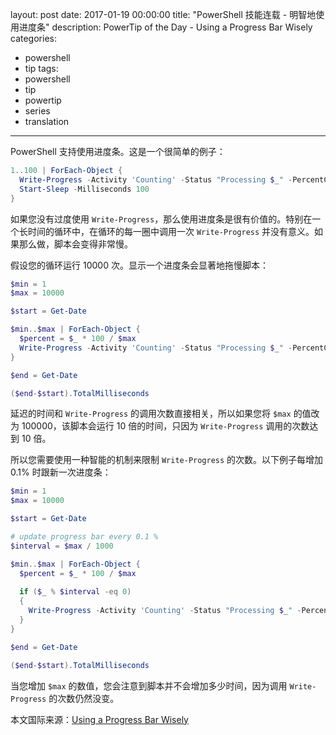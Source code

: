 layout: post
date: 2017-01-19 00:00:00
title: "PowerShell 技能连载 - 明智地使用进度条"
description: PowerTip of the Day - Using a Progress Bar Wisely
categories:
- powershell
- tip
tags:
- powershell
- tip
- powertip
- series
- translation
---
PowerShell 支持使用进度条。这是一个很简单的例子：

```powershell
1..100 | ForEach-Object {
  Write-Progress -Activity 'Counting' -Status "Processing $_" -PercentComplete $_
  Start-Sleep -Milliseconds 100
}
```

如果您没有过度使用 `Write-Progress`，那么使用进度条是很有价值的。特别在一个长时间的循环中，在循环的每一圈中调用一次 `Write-Progress` 并没有意义。如果那么做，脚本会变得非常慢。

假设您的循环运行 10000 次。显示一个进度条会显著地拖慢脚本：

```powershell
$min = 1
$max = 10000

$start = Get-Date

$min..$max | ForEach-Object {
  $percent = $_ * 100 / $max
  Write-Progress -Activity 'Counting' -Status "Processing $_" -PercentComplete $percent
}

$end = Get-Date

($end-$start).TotalMilliseconds
```

延迟的时间和 `Write-Progress` 的调用次数直接相关，所以如果您将 `$max` 的值改为 100000，该脚本会运行 10 倍的时间，只因为 `Write-Progress` 调用的次数达到 10 倍。

所以您需要使用一种智能的机制来限制 `Write-Progress` 的次数。以下例子每增加 0.1% 时跟新一次进度条：

```powershell
$min = 1
$max = 10000

$start = Get-Date

# update progress bar every 0.1 %
$interval = $max / 1000

$min..$max | ForEach-Object {
  $percent = $_ * 100 / $max
  
  if ($_ % $interval -eq 0)
  {
    Write-Progress -Activity 'Counting' -Status "Processing $_" -PercentComplete $percent
  }
}

$end = Get-Date

($end-$start).TotalMilliseconds
```

当您增加 `$max` 的数值，您会注意到脚本并不会增加多少时间，因为调用 `Write-Progress` 的次数仍然没变。

<!--more-->
本文国际来源：[Using a Progress Bar Wisely](http://community.idera.com/powershell/powertips/b/tips/posts/using-a-progress-bar-wisely)
